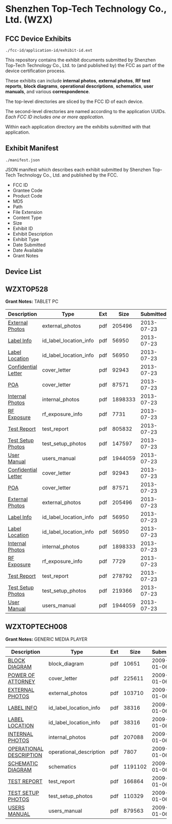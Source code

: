 # Shenzhen Top-Tech Technology Co., Ltd. (WZX)
## FCC Device Exhibits

```
./fcc-id/application-id/exhibit-id.ext
```

This repository contains the exhibit documents submitted by Shenzhen Top-Tech Technology Co., Ltd. to (and published by) the FCC as part of the device certification process.

These exhibits can include **internal photos**, **external photos**, **RF test reports**, **block diagrams**, **operational descriptions**, **schematics**, **user manuals**, and various **correspondence**.

The top-level directories are sliced by the FCC ID of each device.

The second-level directories are named according to the application UUIDs. *Each FCC ID includes one or more application.*

Within each application directory are the exhibits submitted with that application. 

## Exhibit Manifest

```
./manifest.json
```

JSON manifest which describes each exhibit submitted by Shenzhen Top-Tech Technology Co., Ltd. and published by the FCC.

- FCC ID
- Grantee Code
- Product Code
- MD5
- Path
- File Extension
- Content Type
- Size
- Exhibit ID
- Exhibit Description
- Exhibit Type
- Date Submitted
- Date Available
- Grant Notes

## Device List
## WZXTOP528
**Grant Notes:** TABLET PC

| Description | Type | Ext | Size | Submitted | Available |
| ----------- | ---- | --- | ---- | --------- | --------- |
| [External Photos](WZXTOP528/92c9ec597414d46c5c1f1bdc4be97b68/2023008.pdf) | external_photos | pdf | 205496 | 2013-07-23 | 2013-07-23 |
| [Label Info](WZXTOP528/92c9ec597414d46c5c1f1bdc4be97b68/2023010.pdf) | id_label_location_info | pdf | 56950 | 2013-07-23 | 2013-07-23 |
| [Label Location](WZXTOP528/92c9ec597414d46c5c1f1bdc4be97b68/2023010.pdf) | id_label_location_info | pdf | 56950 | 2013-07-23 | 2013-07-23 |
| [Confidential Letter](WZXTOP528/92c9ec597414d46c5c1f1bdc4be97b68/2023012.pdf) | cover_letter | pdf | 92943 | 2013-07-23 | 2013-07-23 |
| [POA](WZXTOP528/92c9ec597414d46c5c1f1bdc4be97b68/2023013.pdf) | cover_letter | pdf | 87571 | 2013-07-23 | 2013-07-23 |
| [Internal Photos](WZXTOP528/92c9ec597414d46c5c1f1bdc4be97b68/2023009.pdf) | internal_photos | pdf | 1898333 | 2013-07-23 | 2013-07-23 |
| [RF Exposure](WZXTOP528/92c9ec597414d46c5c1f1bdc4be97b68/2023014.pdf) | rf_exposure_info | pdf | 7731 | 2013-07-23 | 2013-07-23 |
| [Test Report](WZXTOP528/92c9ec597414d46c5c1f1bdc4be97b68/2023015.pdf) | test_report | pdf | 805832 | 2013-07-23 | 2013-07-23 |
| [Test Setup Photos](WZXTOP528/92c9ec597414d46c5c1f1bdc4be97b68/2023016.pdf) | test_setup_photos | pdf | 147597 | 2013-07-23 | 2013-07-23 |
| [User Manual](WZXTOP528/92c9ec597414d46c5c1f1bdc4be97b68/2023017.pdf) | users_manual | pdf | 1944059 | 2013-07-23 | 2013-07-23 |
| [Confidential Letter](WZXTOP528/0d875e008d0e3d36f921e59151404178/2023012.pdf) | cover_letter | pdf | 92943 | 2013-07-23 | 2013-07-23 |
| [POA](WZXTOP528/0d875e008d0e3d36f921e59151404178/2023013.pdf) | cover_letter | pdf | 87571 | 2013-07-23 | 2013-07-23 |
| [External Photos](WZXTOP528/0d875e008d0e3d36f921e59151404178/2023008.pdf) | external_photos | pdf | 205496 | 2013-07-23 | 2013-07-23 |
| [Label Info](WZXTOP528/0d875e008d0e3d36f921e59151404178/2023010.pdf) | id_label_location_info | pdf | 56950 | 2013-07-23 | 2013-07-23 |
| [Label Location](WZXTOP528/0d875e008d0e3d36f921e59151404178/2023010.pdf) | id_label_location_info | pdf | 56950 | 2013-07-23 | 2013-07-23 |
| [Internal Photos](WZXTOP528/0d875e008d0e3d36f921e59151404178/2023009.pdf) | internal_photos | pdf | 1898333 | 2013-07-23 | 2013-07-23 |
| [RF Exposure](WZXTOP528/0d875e008d0e3d36f921e59151404178/2023072.pdf) | rf_exposure_info | pdf | 7729 | 2013-07-23 | 2013-07-23 |
| [Test Report](WZXTOP528/0d875e008d0e3d36f921e59151404178/2023074.pdf) | test_report | pdf | 278792 | 2013-07-23 | 2013-07-23 |
| [Test Setup Photos](WZXTOP528/0d875e008d0e3d36f921e59151404178/2023075.pdf) | test_setup_photos | pdf | 219366 | 2013-07-23 | 2013-07-23 |
| [User Manual](WZXTOP528/0d875e008d0e3d36f921e59151404178/2023017.pdf) | users_manual | pdf | 1944059 | 2013-07-23 | 2013-07-23 |
## WZXTOPTECH008
**Grant Notes:** GENERIC MEDIA PLAYER

| Description | Type | Ext | Size | Submitted | Available |
| ----------- | ---- | --- | ---- | --------- | --------- |
| [BLOCK DIAGRAM](WZXTOPTECH008/cdfc23f8bd243a677c22d554bb82148f/1052353.pdf) | block_diagram | pdf | 10651 | 2009-01-06 | 2009-01-06 |
| [POWER OF ATTORNEY](WZXTOPTECH008/cdfc23f8bd243a677c22d554bb82148f/1052359.pdf) | cover_letter | pdf | 225611 | 2009-01-06 | 2009-01-06 |
| [EXTERNAL PHOTOS](WZXTOPTECH008/cdfc23f8bd243a677c22d554bb82148f/1052354.pdf) | external_photos | pdf | 103710 | 2009-01-06 | 2009-01-06 |
| [LABEL INFO](WZXTOPTECH008/cdfc23f8bd243a677c22d554bb82148f/1052356.pdf) | id_label_location_info | pdf | 38316 | 2009-01-06 | 2009-01-06 |
| [LABEL LOCATION](WZXTOPTECH008/cdfc23f8bd243a677c22d554bb82148f/1052356.pdf) | id_label_location_info | pdf | 38316 | 2009-01-06 | 2009-01-06 |
| [INTERNAL PHOTOS](WZXTOPTECH008/cdfc23f8bd243a677c22d554bb82148f/1052355.pdf) | internal_photos | pdf | 207088 | 2009-01-06 | 2009-01-06 |
| [OPERATIONAL DESCRIPTION](WZXTOPTECH008/cdfc23f8bd243a677c22d554bb82148f/1052358.pdf) | operational_description | pdf | 7807 | 2009-01-06 | 2009-01-06 |
| [SCHEMATIC DIAGRAM](WZXTOPTECH008/cdfc23f8bd243a677c22d554bb82148f/1052360.pdf) | schematics | pdf | 1191102 | 2009-01-06 | 2009-01-06 |
| [TEST REPORT](WZXTOPTECH008/cdfc23f8bd243a677c22d554bb82148f/1052361.pdf) | test_report | pdf | 166864 | 2009-01-06 | 2009-01-06 |
| [TEST SETUP PHOTOS](WZXTOPTECH008/cdfc23f8bd243a677c22d554bb82148f/1052362.pdf) | test_setup_photos | pdf | 110329 | 2009-01-06 | 2009-01-06 |
| [USERS MANUAL](WZXTOPTECH008/cdfc23f8bd243a677c22d554bb82148f/1052363.pdf) | users_manual | pdf | 879563 | 2009-01-06 | 2009-01-06 |
